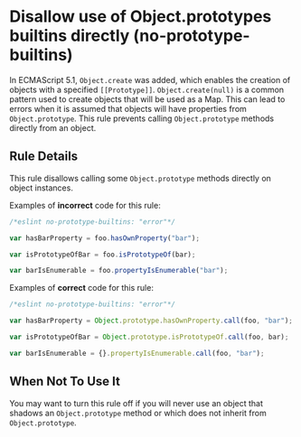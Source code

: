 # Disallow use of Object.prototypes builtins directly (no-prototype-builtins)

In ECMAScript 5.1, `Object.create` was added, which enables the creation of objects with a specified `[[Prototype]]`. `Object.create(null)` is a common pattern used to create objects that will be used as a Map. This can lead to errors when it is assumed that objects will have properties from `Object.prototype`. This rule prevents calling `Object.prototype` methods directly from an object.

## Rule Details

This rule disallows calling some `Object.prototype` methods directly on object instances.

Examples of **incorrect** code for this rule:

```js
/*eslint no-prototype-builtins: "error"*/

var hasBarProperty = foo.hasOwnProperty("bar");

var isPrototypeOfBar = foo.isPrototypeOf(bar);

var barIsEnumerable = foo.propertyIsEnumerable("bar");
```

Examples of **correct** code for this rule:

```js
/*eslint no-prototype-builtins: "error"*/

var hasBarProperty = Object.prototype.hasOwnProperty.call(foo, "bar");

var isPrototypeOfBar = Object.prototype.isPrototypeOf.call(foo, bar);

var barIsEnumerable = {}.propertyIsEnumerable.call(foo, "bar");
```

## When Not To Use It

You may want to turn this rule off if you will never use an object that shadows an `Object.prototype` method or which does not inherit from `Object.prototype`.

